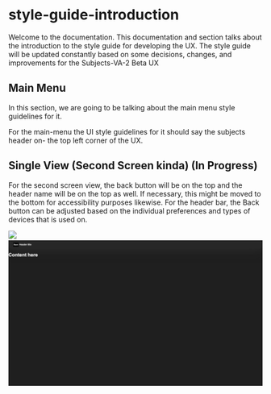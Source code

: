 # style-guide-introduction

Welcome to the documentation. This documentation and section talks about
the introduction to the style guide for developing the UX. The style guide
will be updated constantly based on some decisions, changes, and improvements
for the Subjects-VA-2 Beta UX



## Main Menu

In this section, we are going to be talking about the main menu style guidelines
for it.


For the main-menu the UI style guidelines for it should say the subjects header on-
the top left corner of the UX. 



## Single View (Second Screen kinda) (In Progress) 

For the second screen view, the back button will be on the top and the header name will
be on the top as well. If necessary, this might be moved to the bottom for accessibility purposes
likewise. For the header bar, the Back button can be adjusted based on the individual preferences 
and types of devices that is used on.


<img src="../Screenshot 2025-01-06 at 9.40.57 AM.png">







<img src="../Screenshot 2025-01-06 at 9:50AM.png">
